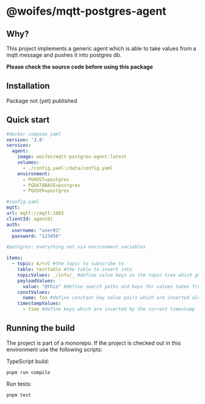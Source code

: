 # @woifes/mqtt-postgres-agent

## Why?
This project implements a generic agent which is able to take values from a mqtt message and pushes it into postgres db.

**Please check the source code before using this package**

## Installation
Package not (yet) published

## Quick start
```yaml
#docker compose yaml
version: '3.8'
services:
  agent:
    image: woifes/mqtt-postgres-agent:latest
    volumes:
      - ./config.yaml:/data/config.yaml
    environment:
      - PGHOST=postgres
      - PGDATABASE=postgres
      - PGUSER=postgres
```
```yaml
#config.yaml
mqtt:
url: mqtt://mqtt:1883
clientId: agent01
auth:
  username: "user01"
  password: "123456"

#postgres: everything set via environment variables

items:
  - topic: A/+/C #the topic to subscribe to
    table: testtable #the table to insert into
    topicValues: _/info/_ #define value keys in the topic tree which get inserted too
    payloadValues:
      value: "@this" #define search paths and keys for values taken from the message payload
    constValues:
      name: foo #define constant key value pairs which are inserted along the other values
    timestampValues:
      - time #define keys which are inserted by the current timestamp
```

## Running the build

The project is part of a monorepo. If the project is checked out in this environment use the following scripts:

TypeScript build:

```shell
pnpm run compile
```

Run tests:

```shell
pnpm test
```
